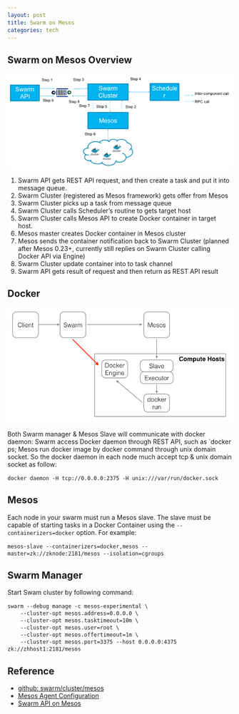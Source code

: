 ```yaml
---
layout: post
title: Swarm on Mesos
categories: tech
---
```


## Swarm on Mesos Overview

![Swarm+Mesos](/images/SwarmMesosIntegration.png)

1. Swarm API gets REST API request, and then create a task and put it into message queue. 
2. Swarm Cluster (registered as Mesos framework) gets offer from Mesos
3. Swarm Cluster picks up a task from message queue 
4. Swarm Cluster calls Scheduler’s routine to gets target host 
5. Swarm Cluster calls Mesos API to create Docker container in target host.
6. Mesos master creates Docker container in Mesos cluster
7. Mesos sends the container notification back to Swarm Cluster (planned after Mesos 0.23+, currently still replies on Swarm Cluster calling Docker API via Engine)
8. Swarm Cluster update container into to task channel
9. Swarm API gets result of request and then return as REST API result

## Docker

![Swarm on Mesos](/images/SwarmOnMesos.png)

Both Swarm manager & Mesos Slave will communicate with docker daemon: Swarm access Docker daemon through REST API, such as `docker ps; Mesos run docker image by docker command through unix domain socket. So the docker daemon in each node much accept tcp & unix domain socket as follow:

    docker daemon -H tcp://0.0.0.0:2375 -H unix:///var/run/docker.sock


## Mesos 

Each node in your swarm must run a Mesos slave. The slave must be capable of starting tasks in a Docker Container using the `--containerizers=docker` option. For example:

    mesos-slave --containerizers=docker,mesos --master=zk://zknode:2181/mesos --isolation=cgroups


## Swarm Manager

Start Swam cluster by following command:

    swarm --debug manage -c mesos-experimental \
        --cluster-opt mesos.address=0.0.0.0 \
        --cluster-opt mesos.tasktimeout=10m \
        --cluster-opt mesos.user=root \
        --cluster-opt mesos.offertimeout=1m \
        --cluster-opt mesos.port=3375 --host 0.0.0.0:4375 zk://zhhost1:2181/mesos

## Reference

* [github: swarm/cluster/mesos](https://github.com/docker/swarm/tree/master/cluster/mesos)
* [Mesos Agent Configuration](http://mesos.apache.org/documentation/latest/configuration/)
* [Swarm API on Mesos](/tech/2015/11/20/swarm_on_mesos/)

